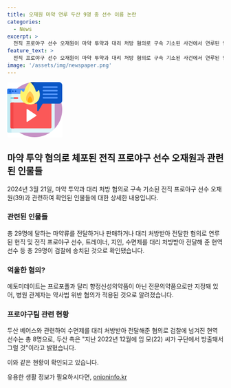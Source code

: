 ```yaml
---
title: 오재원 마약 연루 두산 9명 중 선수 이름 논란
categories:
  - News
excerpt: >
  전직 프로야구 선수 오재원이 마약 투약과 대리 처방 혐의로 구속 기소된 사건에서 연루된 인원이 총 29명에 달함. 이 가운데 9명은 두산 베어스 소속 현직 프로야구 선수로, 13명은 전·현직 프로야구 선수, 1명은 두산 베어스 트레이너로 파악됨. 또한, 오재원이 운영하는 야구 아카데미 학생부모와 지인 등이 범행에 가담한 것으로 확인돼 수사가 진행 중. 혐의를 모두 인정한 오재원은 현재 1심 재판 중으로, 사건은 계속 발전 중이며 관련자들의 추가 소환이 예상됨.
feature_text: >
  전직 프로야구 선수 오재원이 마약 투약과 대리 처방 혐의로 구속 기소된 사건에서 연루된 인원이 총 29명에 달함. 이 가운데 9명은 두산 베어스 소속 현직 프로야구 선수로, 13명은 전·현직 프로야구 선수, 1명은 두산 베어스 트레이너로 파악됨. 또한, 오재원이 운영하는 야구 아카데미 학생부모와 지인 등이 범행에 가담한 것으로 확인돼 수사가 진행 중. 혐의를 모두 인정한 오재원은 현재 1심 재판 중으로, 사건은 계속 발전 중이며 관련자들의 추가 소환이 예상됨.
image: '/assets/img/newspaper.png'
---
```


<p><img src="/assets/img/news.png" alt="rentncar 속보" /></p>

<h2 data-ke-size="size26">마약 투약 혐의로 체포된 전직 프로야구 선수 오재원과 관련된 인물들</h2>

<p data-ke-size="size16">2024년 3월 21일, 마약 투약과 대리 처방 혐의로 구속 기소된 전직 프로야구 선수 오재원(39)과 관련하여 확인된 인물들에 대한 상세한 내용입니다.</p>

<h3><b>관련된 인물들</b></h3>

<p data-ke-size="size16">총 29명에 달하는 마약류를 전달하거나 판매하거나 대리 처방받아 전달한 혐의로 연루된 현직 및 전직 프로야구 선수, 트레이너, 지인, 수면제를 대리 처방받아 전달해 준 현역 선수 등 총 29명이 검찰에 송치된 것으로 확인됐습니다.</p>

<h3><b>억울한 혐의?</b></h3>

<p data-ke-size="size16">에토미데이트는 프로포폴과 달리 향정신성의약품이 아닌 전문의약품으로만 지정돼 있어, 병원 관계자는 약사법 위반 혐의가 적용된 것으로 알려졌습니다.</p>

<h3><b>프로야구팀 관련 현황</b></h3>

<p data-ke-size="size16">두산 베어스와 관련하여 수면제를 대리 처방받아 전달해준 혐의로 검찰에 넘겨진 현역 선수는 총 8명으로, 두산 측은 "지난 2022년 12월에 임 모(22) 씨가 구단에서 방출돼서 그럴 것"이라고 밝혔습니다.</p>

<p>이와 같은 현황이 확인되고 있습니다.</p>
유용한 생활 정보가 필요하시다면, <a href="https://onioninfo.kr" rel="dofollow">onioninfo.kr</a>


